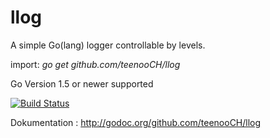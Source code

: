 # llog
A simple Go(lang) logger controllable by levels.

import: _go get github.com/teenooCH/llog_

Go Version 1.5 or newer supported

[![Build Status](https://travis-ci.org/teenooCH/llog.png?branch=master)](https://travis-ci.org/teenooCH/llog)

Dokumentation : http://godoc.org/github.com/teenooCH/llog
